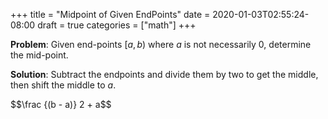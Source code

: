 +++
title = "Midpoint of Given EndPoints"
date = 2020-01-03T02:55:24-08:00
draft = true
categories = ["math"]
+++

**Problem**: Given end-points $[a, b)$ where $a$ is not necessarily 0, determine the mid-point.

**Solution**: Subtract the endpoints and divide them by two to get the middle, then shift the middle to $a$.

<div>
$$\frac {(b - a)} 2 + a$$
</div>
